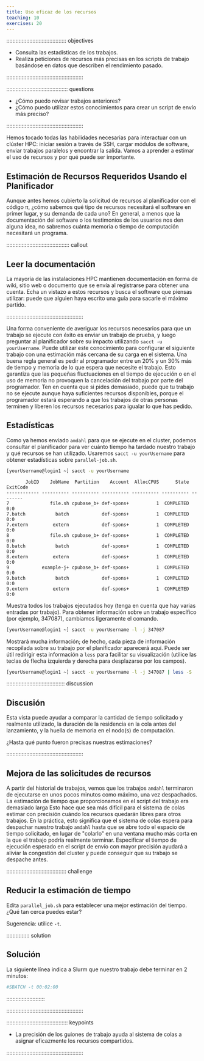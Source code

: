 ```yaml
---
title: Uso eficaz de los recursos
teaching: 10
exercises: 20
---
```





::::::::::::::::::::::::::::::::::::::: objectives

- Consulta las estadísticas de los trabajos.
- Realiza peticiones de recursos más precisas en los scripts de trabajo basándose en datos que describen el rendimiento pasado.

::::::::::::::::::::::::::::::::::::::::::::::::::

:::::::::::::::::::::::::::::::::::::::: questions

- ¿Cómo puedo revisar trabajos anteriores?
- ¿Cómo puedo utilizar estos conocimientos para crear un script de envío más preciso?

::::::::::::::::::::::::::::::::::::::::::::::::::

Hemos tocado todas las habilidades necesarias para interactuar con un clúster HPC: iniciar sesión a través de SSH, cargar módulos de software, enviar trabajos paralelos y encontrar la salida. Vamos a aprender a estimar el uso de recursos y por qué puede ser importante.

## Estimación de Recursos Requeridos Usando el Planificador

Aunque antes hemos cubierto la solicitud de recursos al planificador con el código π, ¿cómo sabemos qué tipo de recursos necesitará el software en primer lugar, y su demanda de cada uno? En general, a menos que la documentación del software o los testimonios de los usuarios nos den alguna idea, no sabremos cuánta memoria o tiempo de computación necesitará un programa.

::::::::::::::::::::::::::::::::::::::::: callout

## Leer la documentación

La mayoría de las instalaciones HPC mantienen documentación en forma de wiki, sitio web o documento que se envía al registrarse para obtener una cuenta. Echa un vistazo a estos recursos y busca el software que piensas utilizar: puede que alguien haya escrito una guía para sacarle el máximo partido.

::::::::::::::::::::::::::::::::::::::::::::::::::

Una forma conveniente de averiguar los recursos necesarios para que un trabajo se ejecute con éxito es enviar un trabajo de prueba, y luego preguntar al planificador sobre su impacto utilizando `sacct -u yourUsername`. Puede utilizar este conocimiento para configurar el siguiente trabajo con una estimación más cercana de su carga en el sistema. Una buena regla general es pedir al programador entre un 20% y un 30% más de tiempo y memoria de lo que espera que necesite el trabajo. Esto garantiza que las pequeñas fluctuaciones en el tiempo de ejecución o en el uso de memoria no provoquen la cancelación del trabajo por parte del programador. Ten en cuenta que si pides demasiado, puede que tu trabajo no se ejecute aunque haya suficientes recursos disponibles, porque el programador estará esperando a que los trabajos de otras personas terminen y liberen los recursos necesarios para igualar lo que has pedido.

## Estadísticas

Como ya hemos enviado `amdahl` para que se ejecute en el cluster, podemos consultar el planificador para ver cuánto tiempo ha tardado nuestro trabajo y qué recursos se han utilizado. Usaremos `sacct -u yourUsername` para obtener estadísticas sobre `parallel-job.sh`.

```bash
[yourUsername@login1 ~] sacct -u yourUsername
```

```output
       JobID    JobName  Partition    Account  AllocCPUS      State ExitCode
------------ ---------- ---------- ---------- ---------- ---------- --------
7               file.sh cpubase_b+ def-spons+          1  COMPLETED      0:0
7.batch           batch            def-spons+          1  COMPLETED      0:0
7.extern         extern            def-spons+          1  COMPLETED      0:0
8               file.sh cpubase_b+ def-spons+          1  COMPLETED      0:0
8.batch           batch            def-spons+          1  COMPLETED      0:0
8.extern         extern            def-spons+          1  COMPLETED      0:0
9            example-j+ cpubase_b+ def-spons+          1  COMPLETED      0:0
9.batch           batch            def-spons+          1  COMPLETED      0:0
9.extern         extern            def-spons+          1  COMPLETED      0:0
```

Muestra todos los trabajos ejecutados hoy (tenga en cuenta que hay varias entradas por trabajo). Para obtener información sobre un trabajo específico (por ejemplo, 347087), cambiamos ligeramente el comando.

```bash
[yourUsername@login1 ~] sacct -u yourUsername -l -j 347087
```

Mostrará mucha información; de hecho, cada pieza de información recopilada sobre su trabajo por el planificador aparecerá aquí. Puede ser útil redirigir esta información a `less` para facilitar su visualización (utilice las teclas de flecha izquierda y derecha para desplazarse por los campos).

```bash
[yourUsername@login1 ~] sacct -u yourUsername -l -j 347087 | less -S
```

:::::::::::::::::::::::::::::::::::::: discussion

## Discusión

Esta vista puede ayudar a comparar la cantidad de tiempo solicitado y realmente utilizado, la duración de la residencia en la cola antes del lanzamiento, y la huella de memoria en el nodo(s) de computación.

¿Hasta qué punto fueron precisas nuestras estimaciones?


::::::::::::::::::::::::::::::::::::::::::::::::::

## Mejora de las solicitudes de recursos

A partir del historial de trabajos, vemos que los trabajos `amdahl` terminaron de ejecutarse en unos pocos minutos como máximo, una vez despachados. La estimación de tiempo que proporcionamos en el script del trabajo era demasiado larga Esto hace que sea más difícil para el sistema de colas estimar con precisión cuándo los recursos quedarán libres para otros trabajos. En la práctica, esto significa que el sistema de colas espera para despachar nuestro trabajo `amdahl` hasta que se abre todo el espacio de tiempo solicitado, en lugar de "colarlo" en una ventana mucho más corta en la que el trabajo podría realmente terminar. Especificar el tiempo de ejecución esperado en el script de envío con mayor precisión ayudará a aliviar la congestión del cluster y puede conseguir que su trabajo se despache antes.

::::::::::::::::::::::::::::::::::::::: challenge

## Reducir la estimación de tiempo

Edita `parallel_job.sh` para establecer una mejor estimación del tiempo. ¿Qué tan cerca puedes estar?

Sugerencia: utilice `-t`.

::::::::::::::: solution

## Solución

La siguiente línea indica a Slurm que nuestro trabajo debe terminar en 2 minutos:

```bash
#SBATCH -t 00:02:00
```

:::::::::::::::::::::::::

::::::::::::::::::::::::::::::::::::::::::::::::::


:::::::::::::::::::::::::::::::::::::::: keypoints

- La precisión de los guiones de trabajo ayuda al sistema de colas a asignar eficazmente los recursos compartidos.

::::::::::::::::::::::::::::::::::::::::::::::::::


